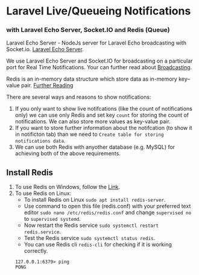 # Laravel Live/Queueing Notifications
### with Laravel Echo Server, Socket.IO and Redis (Queue)

Laravel Echo Server - NodeJs server for Laravel Echo broadcasting with Socket.io. [Laravel Echo Server](https://github.com/tlaverdure/laravel-echo-server).

We use Laravel Echo Server and Socket.IO for broadcasting on a particular port for Real Time Notifications. Your can further read about [Broadcasting](https://laravel.com/docs/7.x/broadcasting).

Redis is an in-memory data structure which store data as in-memory key–value pair. [Further Reading](https://redis.io/)

There are several ways and reasons to show notifications:
1. If you only want to show live notifcations (like the count of notifications only) we can use only Redis and set key ```count``` for storing the count of notifications. We can also store more values as key-value pair.
2. If you want to store further information about the notifcation (to show it in notificton tab) than we need to ```Create table for storing notifications data```.
3. We can use both Redis with anyother database (e.g. MySQL) for achieving both of the above requirements.

## Install Redis
1. To use Redis on Windows, follow the [Link](https://riptutorial.com/redis/example/29962/installing-and-running-redis-server-on-windows).
2. To use Redis on Linux:
    - To install Redis on Linux ```sudo apt install redis-server```. 
    - Use command to open this file (redis.conf) with your preferred text editor ```sudo nano /etc/redis/redis.conf``` and change ```supervised no``` to ```supervised systemd```.
    - Now restart the Redis service ```sudo systemctl restart redis.service```.
    - Test the Redis service ```sudo systemctl status redis```.
    - You can use Redis cli ```redis-cli``` for checking if it is working correctly.
    ```
    127.0.0.1:6379> ping
    PONG
    ```

